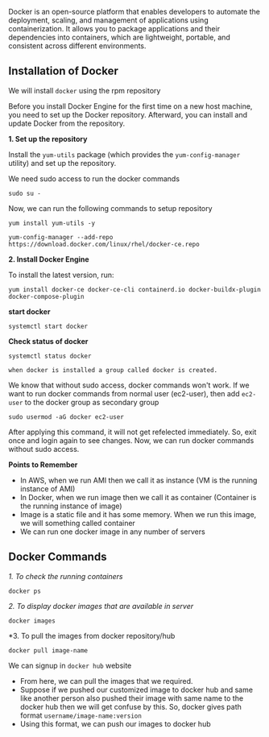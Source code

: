 Docker is an open-source platform that enables developers to automate the deployment, scaling, and management of applications using containerization. It allows you to package applications and their dependencies into containers, which are lightweight, portable, and consistent across different environments.

## Installation of Docker

We will install `docker` using the rpm repository

Before you install Docker Engine for the first time on a new host machine, you need to set up the Docker repository. Afterward, you can install and update Docker from the repository.

**1. Set up the repository** 

Install the `yum-utils` package (which provides the `yum-config-manager` utility) and set up the repository.

We need sudo access to run the docker commands
```
sudo su -
```
Now, we can run the following commands to setup repository
```
yum install yum-utils -y 
```
```
yum-config-manager --add-repo https://download.docker.com/linux/rhel/docker-ce.repo
```

**2. Install Docker Engine**

To install the latest version, run:
```
yum install docker-ce docker-ce-cli containerd.io docker-buildx-plugin docker-compose-plugin
```

**start docker**
```
systemctl start docker
```

**Check status of docker**
```
systemctl status docker
```
`when docker is installed a group called docker is created.`

 We know that without sudo access, docker commands won't work. If we want to run docker commands from normal user (ec2-user), then add `ec2-user` to the docker group as secondary group

```
sudo usermod -aG docker ec2-user
```
After applying this command, it will not get refelected immediately. So, exit once and login again to see changes. Now, we can run docker commands without sudo access.

**Points to Remember**

* In AWS, when we run AMI then we call it as instance (VM is the running instance of AMI)
* In Docker, when we run image then we call it as container (Container is the running instance of image)
* Image is a static file and it has some memory. When we run this image, we will something called container 
* We can run one docker image in any number of servers

## Docker Commands

*1. To check the running containers*
```
docker ps
```
*2. To display docker images that are available in server*
```
docker images
```
*3. To pull the images from docker repository/hub
```
docker pull image-name
```
We can signup in `docker hub` website
* From here, we can pull the images that we required.
* Suppose if we pushed our customized image to docker hub and same like another person also pushed their image with same name to the docker hub then we will get confuse by this. So, docker gives path format `username/image-name:version`  
* Using this format, we can push our images to docker hub




